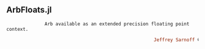 ## ArbFloats.jl
```               Arb available as an extended precision floating point context.          ```
```ruby
                                                      Jeffrey Sarnoff © 2016⋅May⋅26 New_York
```
